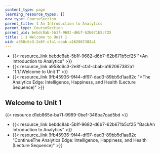 ```yaml
---
content_type: page
learning_resource_types: []
ocw_type: CourseSection
parent_title: 1 An Introduction to Analytics
parent_type: CourseSection
parent_uid: bebdc8ab-5b1f-9682-d6b7-62b671b5cf25
title: 1.1 Welcome to Unit 1
uid: a958c6c3-2e8f-cfa1-cbab-a162067382a1
---
```


*   {{< resource_link bebdc8ab-5b1f-9682-d6b7-62b671b5cf25 "\<An Introduction to Analytics" >}}
*   {{< resource_link a958c6c3-2e8f-cfa1-cbab-a162067382a1 "1.1.1Welcome to Unit 1" >}}
*   {{< resource_link 9fb45936-9f44-df97-dad3-89bb5d1aa82c "\>The Analytics Edge: Intelligence, Happiness, and Health (Lecture Sequence)" >}}

Welcome to Unit 1
-----------------

{{< resource d1eb865e-ba7f-9989-0be1-348ba7cad5bd >}}

*   {{< resource_link bebdc8ab-5b1f-9682-d6b7-62b671b5cf25 "BackAn Introduction to Analytics" >}}
*   {{< resource_link 9fb45936-9f44-df97-dad3-89bb5d1aa82c "ContinueThe Analytics Edge: Intelligence, Happiness, and Health (Lecture Sequence)" >}}